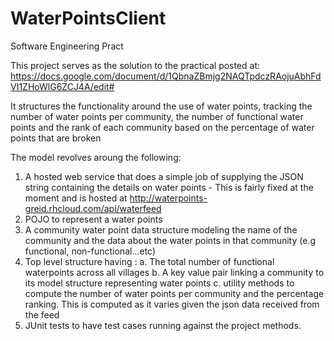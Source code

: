 # WaterPointsClient
Software Engineering Pract


This project serves as the solution to the practical posted at: https://docs.google.com/document/d/1QbnaZBmjg2NAQTpdczRAojuAbhFdVI1ZHoWlG6ZCJ4A/edit#

It structures the functionality around the use of water points, tracking the number of water points per community, the number of functional water points and the rank of each community based on the percentage of water points that are broken

The model revolves aroung the following:

1. A hosted web service that does a simple job of supplying the JSON string containing the details on water points - This is fairly fixed at the moment and is hosted at http://waterpoints-greid.rhcloud.com/api/waterfeed
2. POJO to represent a water points
3. A community water point data structure modeling the name of the community and the data about the water points in that community (e.g functional, non-functional...etc)
4. Top level structure having :
	a. The total number of functional waterpoints across all villages
	b. A key value pair linking a community to its model structure representing water points
	c. utility methods to compute the number of water points per community and the percentage ranking. This is computed as it varies given the json data received from the feed
5. JUnit tests to have test cases running against the project methods.


	
	




